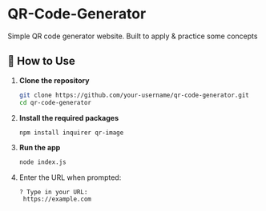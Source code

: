 # QR-Code-Generator
Simple QR code generator website. Built to apply &amp; practice some concepts


## 🚀 How to Use

1. **Clone the repository**
   ```bash
   git clone https://github.com/your-username/qr-code-generator.git
   cd qr-code-generator
2. **Install the required packages**
   ```bash
   npm install inquirer qr-image
3. **Run the app**
   ```bash
   node index.js
3. Enter the URL when prompted:
   ```
   ? Type in your URL:
    https://example.com
